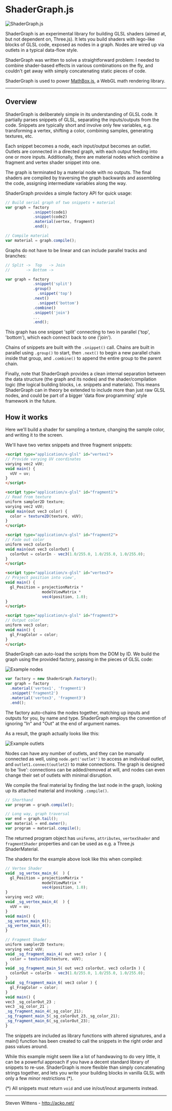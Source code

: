 ShaderGraph.js
==========

![ShaderGraph.js](https://raw.github.com/unconed/ShaderGraph.js/master/misc/nodes.png)

ShaderGraph is an experimental library for building GLSL shaders (aimed at, but not dependent on, Three.js). It lets you build shaders with lego-like blocks of GLSL code, exposed as nodes in a graph. Nodes are wired up via outlets in a typical data-flow style.

ShaderGraph was written to solve a straightforward problem: I needed to combine shader-based effects in various combinations on the fly, and couldn't get away with simply concatenating static pieces of code.

ShaderGraph is used to power [MathBox.js](https://github.com/unconed/MathBox.js), a WebGL math rendering library.

---

Overview
--------

ShaderGraph is deliberately simple in its understanding of GLSL code. It partially parses snippets of GLSL, separating the inputs/outputs from the code. Snippets are typically short and involve only few variables, e.g. transforming a vertex, shifting a color, combining samples, generating textures, etc.

Each snippet becomes a node, each input/output becomes an outlet. Outlets are connected in a directed graph, with each output feeding into one or more inputs. Additionally, there are material nodes which combine a fragment and vertex shader snippet into one.

The graph is terminated by a material node with no outputs. The final shaders are compiled by traversing the graph backwards and assembling the code, assigning intermediate variables along the way.

ShaderGraph provides a simple factory API for quick usage:
```javascript
// Build serial graph of two snippets + material
var graph = factory
            .snippet(code1)
            .snippet(code2)
            .material(vertex, fragment)
            .end();

// Compile material
var material = graph.compile();
```

Graphs do not have to be linear and can include parallel tracks and branches:

```javascript
// Split ->  Top   -> Join
//       -> Bottom ->

var graph = factory
            .snippet('split')
            .group()
              .snippet('top')
            .next()
              .snippet('bottom')
            .combine()
            .snippet('join')
            ...
            .end();
```

This graph has one snippet 'split' connecting to two in parallel ('top', 'bottom'), which each connect back to one ('join').

Chains of snippets are built with the `.snippet()` call. Chains are built in parallel using `.group()` to start, then `.next()` to begin a new parallel chain inside that group, and `.combine()` to append the entire group to the parent chain.

Finally, note that ShaderGraph provides a clean internal separation between the data structure (the graph and its nodes) and the shader/compilation logic (the logical building blocks, i.e. snippets and materials). This means ShaderGraph can in theory be extended to include more than just raw GLSL nodes, and could be part of a bigger 'data flow programming' style framework in the future.

How it works
-------
Here we'll build a shader for sampling a texture, changing the sample color, and writing it to the screen.

We'll have two vertex snippets and three fragment snippets:

```html
<script type="application/x-glsl" id="vertex1">
// Provide varying UV coordinates
varying vec2 vUV;
void main() {
  vUV = uv;
}
</script>

<script type="application/x-glsl" id="fragment1">
// Read from texture
uniform sampler2D texture;
varying vec2 vUV;
void main(out vec3 color) {
  color = texture2D(texture, vUV);
}
</script>

<script type="application/x-glsl" id="fragment2">
// Fade out color
uniform vec3 colorIn
void main(out vec3 colorOut) {
  colorOut = colorIn - vec3(1.0/255.0, 1.0/255.0, 1.0/255.0);
}
</script>

<script type="application/x-glsl" id="vertex3">
// Project position into view',
void main() {
  gl_Position = projectionMatrix *
                modelViewMatrix *
                vec4(position, 1.0);
}
</script>

<script type="application/x-glsl" id="fragment3">
// Output color
uniform vec3 color;
void main() {
  gl_FragColor = color;
}
</script>
```

ShaderGraph can auto-load the scripts from the DOM by ID. We build the graph using the provided factory, passing in the pieces of GLSL code:

![Example nodes](https://raw.github.com/unconed/ShaderGraph.js/master/misc/nodes.png)

```javascript
var factory = new ShaderGraph.Factory();
var graph = factory
  .material('vertex1', 'fragment1')
  .snippet('fragment2')
  .material('vertex3', 'fragment3')
  .end();
```

The factory auto-chains the nodes together, matching up inputs and outputs for you, by name and type. ShaderGraph employs the convention of ignoring "In" and "Out" at the end of argument names.

As a result, the graph actually looks like this:

![Example outlets](https://raw.github.com/unconed/ShaderGraph.js/master/misc/outlets.png)

Nodes can have any number of outlets, and they can be manually connected as well, using `node.get('outlet')` to access an individual outlet, and `outlet1.connect(outlet2)` to make connections. The graph is designed to be 'live': connections can be added/removed at will, and nodes can even change their set of outlets with minimal disruption.

We compile the final material by finding the last node in the graph, looking up its attached material and invoking `.compile()`.

```javascript
// Shorthand
var program = graph.compile();

// Long way, graph traversal
var end = graph.tail();
var material = end.owner();
var program = material.compile();
```

The returned program object has `uniforms`, `attributes`, `vertexShader` and `fragmentShader` properties and can be used as e.g. a Three.js ShaderMaterial.

The shaders for the example above look like this when compiled:
```javascript
// Vertex Shader
void _sg_vertex_main_6(  ) {
  gl_Position = projectionMatrix *
                modelViewMatrix *
                vec4(position, 1.0);
}
varying vec2 vUV;
void _sg_vertex_main_4(  ) {
  vUV = uv;
}
void main() {
_sg_vertex_main_6();
_sg_vertex_main_4();
}
```

```javascript
// Fragment Shader
uniform sampler2D texture;
varying vec2 vUV;
void _sg_fragment_main_4( out vec3 color ) {
  color = texture2D(texture, vUV);
}
void _sg_fragment_main_5( out vec3 colorOut, vec3 colorIn ) {
  colorOut = colorIn - vec3(1.0/255.0, 1.0/255.0, 1.0/255.0);
}
void _sg_fragment_main_6( vec3 color ) {
  gl_FragColor = color;
}
void main() {
vec3 _sg_colorOut_23 ;
vec3 _sg_color_21 ;
_sg_fragment_main_4(_sg_color_21);
_sg_fragment_main_5(_sg_colorOut_23,_sg_color_21);
_sg_fragment_main_6(_sg_colorOut_23);
}
```

The snippets are included as library functions with altered signatures, and a main() function has been created to call the snippets in the right order and pass values around.

While this example might seem like a lot of handwaving to do very little, it can be a powerful approach if you have a decent standard library of snippets to re-use. ShaderGraph is more flexible than simply concatenating strings together, and lets you write your building blocks in vanilla GLSL with only a few minor restrictions (*).

(*) All snippets must return `void` and use in/out/inout arguments instead.

* * *

Steven Wittens - http://acko.net/
